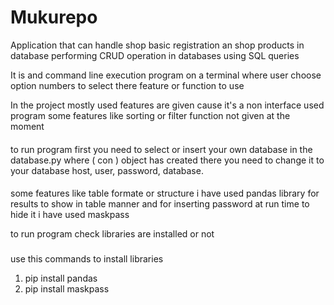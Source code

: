 # Mukurepo
Application that can handle shop basic registration an shop products in database performing CRUD operation in databases 
using SQL queries

It is and command line execution program on a terminal where user choose option numbers to select there feature or function to use

In the project mostly used features are given cause it's a non interface used program some features like sorting
or filter function not given at the moment

####
to run program first you need to select or insert your own database in the database.py where ( con ) object has 
created there you need to change it to your database host, user, password, database.

####
some features like table formate or structure i have used pandas library for results to show in table manner
and for inserting password at run time to hide it i have used maskpass 

to run program check libraries are installed or not
###

use this commands to install libraries
1. pip install pandas
2. pip install maskpass


